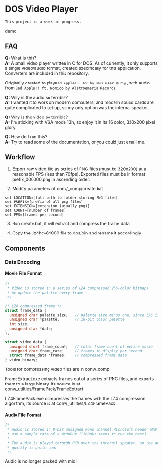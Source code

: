 # DOS Video Player
`This project is a work-in-progress.`

[demo](https://streamable.com/yblq9)

## FAQ
**Q:** What is this?<br>
**A:** A small video player written in C for DOS. As of currently, it only supports a single video/audio format, created specifically for this application. Converters are included in this repository.

Originally created to play`Bad Apple!!_ PV by NND user あにら`, with audio from `Bad Apple!! ft. Nomico by Alstroemeria Records`.

**Q:** Why is the audio so terrible?<br>
**A:** I wanted it to work on modern computers, and modern sound cards are quite complicated to set up, so my only option was the internal speaker.

**Q:** Why is the video so terrible?<br>
**A:** I'm sticking with VGA mode 13h, so enjoy it in its 16 color, 320x200 pixel glory.

**Q:** How do I run this?<br>
**A:** Try to read some of the documentation, or you could just email me.

## Workflow
1. Export raw video file as series of PNG files (must be 320x200) at a reasonable FPS (less than 70fps). Exported files must be in format prefix_000000.png in ascending order.

2. Modify parameters of conv/\_comp/create.bat
```
set LOCATION=[full path to folder storing PNG files]
set PREFIX=[prefix of all png files]
set EXTENSION=[extension (usually png)]
set COUNT=[number of frames]
set FPS=[frames per second]
```

3. Run create.bat, it will extract and compress the frame data

4. Copy the .lz4hc-64000 file to dos/bin and rename it accordingly

## Components
### Data Encoding
#### Movie File Format
``` c
/* 
 * Video is stored in a series of LZ4 compressed 256-color bitmaps 
 * We update the palette every frame
 */

/* LZ4 compressed frame */
struct frame_data {
  unsigned char palette_size;   // palette size minus one, since 256 is the limit
  unsigned char *palette;       // 18-bit color palette
  int size;
  unsigned char *data;
};

struct video_data {
  unsigned short frame_count;   // total frame count of entire movie
  unsigned char frame_rate;     // frames to display per second
  struct frame_data *frames;    // compressed frame data
} video_binary;

```

Tools for compressing video files are in conv/\_comp

FrameExtract.exe extracts frames out of a series of PNG files, and exports them to a large binary, its source is at conv/\_utilties/FramePack/FrameExtract

LZ4FramePack.exe compresses the frames with the LZ4 compression algorithm, its source is at conv/\_utilities/LZ4FramePack

#### Audio File Format
``` c
/* 
 * Audio is stored in 8-bit unsigned mono channel Microsoft header WAV data,
 * use a sample rate of < 48000Hz (11000Hz seems to run the best)
 *
 * The audio is played through PCM over the internal speaker, so the audio
 * quality is quite poor
 */

```
Audio is no longer packed with midi
